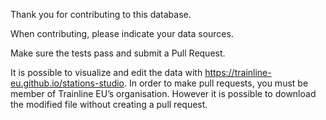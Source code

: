 Thank you for contributing to this database.

When contributing, please indicate your data sources.

Make sure the tests pass and submit a Pull Request.

It is possible to visualize and edit the data with https://trainline-eu.github.io/stations-studio. In order to make pull requests, you must be member of Trainline EU’s organisation. However it is possible to download the modified file without creating a pull request.

